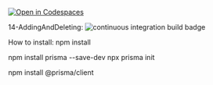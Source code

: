 [![Open in Codespaces](https://classroom.github.com/assets/launch-codespace-f4981d0f882b2a3f0472912d15f9806d57e124e0fc890972558857b51b24a6f9.svg)](https://classroom.github.com/open-in-codespaces?assignment_repo_id=9789475)

14-AddingAndDeleting: ![continuous integration build badge](https://github.com/uvic-seng321/a3---getting-started-with-ci-chloezacharias-uvic/actions/workflows/npm-gulp.yml/badge.svg?branch=14-AddingAndDeleting)

How to install:
npm install

npm install prisma --save-dev
npx prisma init

npm install @prisma/client



